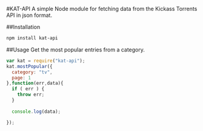 #KAT-API
A simple Node module for fetching data from the Kickass Torrents API in json format.

##Installation
```sh
npm install kat-api
```

##Usage
Get the most popular entries from a category.

```js
var kat = require("kat-api");
kat.mostPopular({
  category: "tv",
  page: 1
},function(err,data){
  if ( err ) {
    throw err;
  }
  
  console.log(data);

});
```
